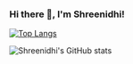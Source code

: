### Hi there 👋, I'm Shreenidhi!

[![Top Langs](https://github-readme-stats.vercel.app/api/top-langs/?username=ShreenidhiN&layout=compact)](https://github.com/ShreenidhiN/github-readme-stats)

![Shreenidhi's GitHub stats](https://github-readme-stats.vercel.app/api?username=ShreenidhiN&show_icons=true&theme=radical)

<!--
**ShreenidhiN/ShreenidhiN** is a ✨ _special_ ✨ repository because its `README.md` (this file) appears on your GitHub profile.

Here are some ideas to get you started:

- 🔭 I’m currently working on ...
- 🌱 I’m currently learning ...
- 👯 I’m looking to collaborate on ...
- 🤔 I’m looking for help with ...
- 💬 Ask me about ...
- 📫 How to reach me: ...
- 😄 Pronouns: ...
- ⚡ Fun fact: ...
-->
